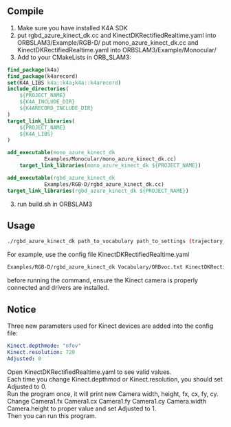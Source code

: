 ## Compile
1. Make sure you have installed K4A SDK  
2. put rgbd_azure_kinect_dk.cc and KinectDKRectifiedRealtime.yaml into ORBSLAM3/Example/RGB-D/
   put mono_azure_kinect_dk.cc and KinectDKRectifiedRealtime.yaml into ORBSLAM3/Example/Monocular/  
2. Add to your CMakeLists in ORB_SLAM3:
```cmake
find_package(k4a)
find_package(k4arecord)
set(K4A_LIBS k4a::k4a;k4a::k4arecord)
include_directories(
    ${PROJECT_NAME}
    ${K4A_INCLUDE_DIR}
    ${K4ARECORD_INCLUDE_DIR}
)
target_link_libraries(
    ${PROJECT_NAME}
    ${K4A_LIBS}
)

add_executable(mono_azure_kinect_dk
            Examples/Monocular/mono_azure_kinect_dk.cc)
    target_link_libraries(mono_azure_kinect_dk ${PROJECT_NAME})

add_executable(rgbd_azure_kinect_dk
            Examples/RGB-D/rgbd_azure_kinect_dk.cc)
target_link_libraries(rgbd_azure_kinect_dk ${PROJECT_NAME})
```
3. run build.sh in ORBSLAM3  

## Usage
```bash
./rgbd_azure_kinect_dk path_to_vocabulary path_to_settings (trajectory_file_name)
```
For example, use the config file KinectDKRectifiedRealtime.yaml
```bash
Examples/RGB-D/rgbd_azure_kinect_dk Vocabulary/ORBvoc.txt KinectDKRectifiedRealtime.yaml
```
before running the command, ensure the Kinect camera is properly connected and drivers are installed.  

## Notice
Three new parameters used for Kinect devices are added into the config file:
```yaml
Kinect.depthmode: "nfov"
Kinect.resolution: 720
Adjusted: 0
```
Open KinectDKRectifiedRealtime.yaml to see valid values.  
Each time you change Kinect.depthmod or Kinect.resolution, you should set Adjusted to 0.  
Run the program once, it will print new Camera width, height, fx, cx, fy, cy.  
Change Camera1.fx Camera1.cx Camera1.fy Camera1.cy Camera.width Camera.height to proper value and set Adjusted to 1.  
Then you can run this program.  
